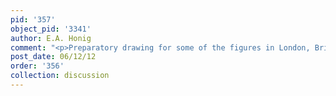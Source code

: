 ```yaml
---
pid: '357'
object_pid: '3341'
author: E.A. Honig
comment: "<p>Preparatory drawing for some of the figures in London, British Museum.</p>\n"
post_date: 06/12/12
order: '356'
collection: discussion
---
```

